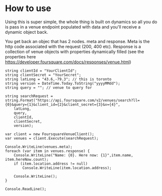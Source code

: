 # How to use

Using this is super simple, the whole thing is built on dynamics so all you do is pass in a venue endpoint populated
with data and you'll receive a dynamic object back.

You get back an objec that has 2 nodes.  meta and response.  Meta is the http code associated with the request (200, 400 etc). Response is 
a collection of venue objects with properties dynamically filled (see the properties here https://developer.foursquare.com/docs/responses/venue.html)

	string clientId = "YourClientId";
	string clientSecret = "YourSecret";
	string latLong = "43.6,-79.3"; // this is toronto
	string version = DateTime.Today.ToString("yyyyMMdd");
	string query = ""; // venue to query for
	
	string searchRequest = string.Format("https://api.foursquare.com/v2/venues/search?ll={0}&query={1}&client_id={2}&client_secret={3}&v={4}",
		latLong,
		query,
		clientId,
		clientSecret,
		version);
	
	var client = new FoursquareVenueClient();
	var venues = client.Execute(searchRequest);
	
	Console.WriteLine(venues.meta);
	foreach (var item in venues.response) {
		Console.WriteLine("Name: {0}. Here now: {1}",item.name, item.hereNow.count);
		if (item.location.address != null)
			Console.WriteLine(item.location.address);
		
		Console.WriteLine();
	}
	
	Console.ReadLine();